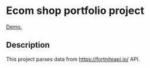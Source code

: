 # Ecom shop portfolio project

[Demo.](https://kozh-0.github.io/shop-project/)

## Description

This project parses data from https://fortniteapi.io/ API.
